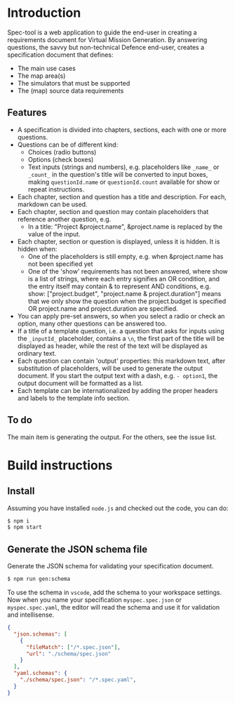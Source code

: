 # Introduction

Spec-tool is a web application to guide the end-user in creating a requirements document for Virtual Mission Generation. By answering questions, the savvy but non-technical Defence end-user, creates a specification document that defines:

- The main use cases
- The map area(s)
- The simulators that must be supported
- The (map) source data requirements

## Features

- A specification is divided into chapters, sections, each with one or more questions.
- Questions can be of different kind:
  - Choices (radio buttons)
  - Options (check boxes)
  - Text inputs (strings and numbers), e.g. placeholders like `_name_` or `_count_` in the question's title will be converted to input boxes, making `questionId.name` or `questionId.count` available for show or repeat instructions.
- Each chapter, section and question has a title and description. For each, markdown can be used.
- Each chapter, section and question may contain placeholders that reference another question, e.g.
  - In a title: "Project &project.name", &project.name is replaced by the value of the input.
- Each chapter, section or question is displayed, unless it is hidden. It is hidden when:
  - One of the placeholders is still empty, e.g. when &project.name has not been specified yet
  - One of the 'show' requirements has not been answered, where show is a list of strings, where
    each entry signifies an OR condition, and the entry itself may contain & to represent AND conditions,
    e.g. show: ["project.budget", "project.name & project.duration"] means that we only show the question
    when the project.budget is specified OR project.name and project.duration are specified.
- You can apply pre-set answers, so when you select a radio or check an option, many other questions can be answered too.
- If a title of a template question, i.e. a question that asks for inputs using the `_inputId_` placeholder, contains a `\n`, the first part of the title will be displayed as header, while the rest of the text will be displayed as ordinary text.
- Each question can contain 'output' properties: this markdown text, after substitution of placeholders, will be used to generate the output document. If you start the output text with a dash, e.g. `- option1`, the output document will be formatted as a list.
- Each template can be internationalized by adding the proper headers and labels to the template info section.

## To do

The main item is generating the output. For the others, see the issue list.

# Build instructions

## Install

Assuming you have installed `node.js` and checked out the code, you can do:

```bash
$ npm i
$ npm start
```

## Generate the JSON schema file

Generate the JSON schema for validating your specification document.

```bash
$ npm run gen:schema
```

To use the schema in `vscode`, add the schema to your workspace settings. Now when you name your specification `myspec.spec.json` or `myspec.spec.yaml`, the editor will read the schema and use it for validation and intellisense.

```json
{
  "json.schemas": [
    {
      "fileMatch": ["/*.spec.json"],
      "url": "./schema/spec.json"
    }
  ],
  "yaml.schemas": {
    "./schema/spec.json": "/*.spec.yaml",
  }
}
```